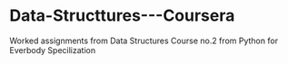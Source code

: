 # Data-Structtures---Coursera
Worked assignments from Data Structures Course no.2 from Python for Everbody Specilization
